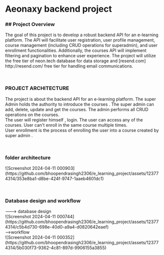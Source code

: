 # Aeonaxy backend project

<p>
  <h3>  ## Project Overview</h3>
The goal of this project is to develop a robust backend API for an e-learning platform. The API will facilitate user registration, user profile management, course management (including CRUD operations for superadmin), and user enrollment functionalities. Additionally, the courses API will implement filtering and pagination to enhance user experience. The project will utilize the free tier of neon.tech database for data storage and [resend.com] http://resend.com/ free tier for handling email communications.
</p>
<br>
<p>
  <h3>PROJECT ARCHITECTURE</h3>
  The project is about the backend API for an e-learning platform. The super Admin holds the authority to introduce the courses . The super admin can add, delete, update and get the courses. The admin performs all CRUD operations on the courses. <br>
  The user will register himself , login.  The user can access any of the courses. User can't enroll in the same course multiple times.<br>
  User enrollment is the process of enrolling the user into a course created by super admin . 
</p>
<br>
<p>
  <h3>folder architecture</h3>
  ![Screenshot 2024-04-11 000903](https://github.com/bhoopendrasingh2306/e_learning_project/assets/123774314/353e8ba1-d8be-424f-9747-1aaeb4601dc1)
</p>
<br>
<p>
  <h3>Database design and workflow</h3>
  ---> database design<br>
  ![Screenshot 2024-04-11 000744](https://github.com/bhoopendrasingh2306/e_learning_project/assets/123774314/c5b4d730-698e-40d0-a9a4-d0820642eaef)
  <br>-->workflow<br>
![Screenshot 2024-04-11 000352](https://github.com/bhoopendrasingh2306/e_learning_project/assets/123774314/5b030f73-9362-4c81-897d-9906155a3855)
</p>
